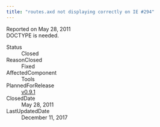 ```yaml
---
title: "routes.axd not displaying correctly on IE #294"
---
```

<div class="issue-report">
   <div class="issue-header">Reported on 
      <time datetime="2011-05-28T18:32:15.953-07:00" title="2011-05-28T18:32:15.953-07:00">May 28, 2011</time>
   </div>
   <div class="issue-message" markdown="1">DOCTYPE is needed.
      
   </div>
   <div class="issue-footer">
      <dl>
         <dt>Status</dt>
         <dd>Closed</dd>
         <dt>ReasonClosed</dt>
         <dd>Fixed</dd>
         <dt>AffectedComponent</dt>
         <dd>Tools</dd>
         <dt>PlannedForRelease</dt>
         <dd><a href="https://github.com/maxtoroq/MvcCodeRouting/releases/tag/v0.9.1">v0.9.1</a></dd>
         <dt>ClosedDate</dt>
         <dd>
            <time datetime="2011-05-28T18:32:28.45-07:00" title="2011-05-28T18:32:28.45-07:00">May 28, 2011</time>
         </dd>
         <dt>LastUpdatedDate</dt>
         <dd>
            <time datetime="2017-12-11T02:15:56.247-08:00" title="2017-12-11T02:15:56.247-08:00">December 11, 2017</time>
         </dd>
      </dl>
   </div>
</div>